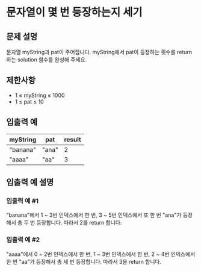 # 문자열이 몇 번 등장하는지 세기


## 문제 설명
문자열 myString과 pat이 주어집니다. myString에서 pat이 등장하는 횟수를 return 하는 solution 함수를 완성해 주세요.

## 제한사항
- 1 ≤ myString ≤ 1000
- 1 ≤ pat ≤ 10

## 입출력 예
|myString|pat|result|
|-|-|-|
|"banana"|"ana"|2|
|"aaaa"|"aa"|3|

## 입출력 예 설명

### 입출력 예 #1
"banana"에서 1 ~ 3번 인덱스에서 한 번, 3 ~ 5번 인덱스에서 또 한 번 "ana"가 등장해서 총 두 번 등장합니다. 따라서 2를 return 합니다.

### 입출력 예 #2
"aaaa"에서 0 ~ 2번 인덱스에서 한 번, 1 ~ 3번 인덱스에서 한 번, 2 ~ 4번 인덱스에서 한 번 "aa"가 등장해서 총 세 번 등장합니다. 따라서 3을 return 합니다.